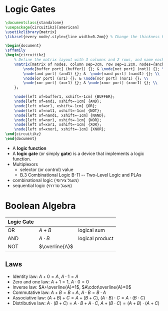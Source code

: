 # Logic Gates


```tex
\documentclass{standalone}
\usepackage{circuitikz}[american]
\usetikzlibrary{matrix}
\tikzset{every node/.style={line width=0.2mm}} % Change the thickness here

\begin{document}
\sffamily
\begin{circuitikz}
    % Define the matrix layout with 3 columns and 2 rows, and name each node
    \matrix[matrix of nodes, column sep=3cm, row sep=1.2cm, nodes={anchor=center}] (m) {
        \node[buffer port] (buffer1) {}; & \node[not port] (not1) {}; \\
        \node[and port] (and1) {}; &  \node[nand port] (nand1) {}; \\
        \node[or port] (or1) {}; & \node[nor port] (nor1) {}; \\
		\node[xor port] (xor1) {}; & \node[xnor port] (xnor1) {}; \\
    };

	\node[left of=buffer1, xshift=-1cm] {BUFFER};
    \node[left of=and1, xshift=-1cm] {AND};
    \node[left of=or1, xshift=-1cm] {OR};
    \node[left of=not1, xshift=-1cm] {NOT};
    \node[left of=nand1, xshift=-1cm] {NAND};
    \node[left of=nor1, xshift=-1cm] {NOR};
    \node[left of=xor1, xshift=-1cm] {XOR};
    \node[left of=xnor1, xshift=-1cm] {XNOR};
\end{circuitikz}
\end{document}
```




- A **logic function**
- A **logic gate** (or simply **gate**) is a device that implements a logic function.
- Multiplexors
	- selector (or control) value
	- B.3 Combinational Logic B-11  -- Two-Level Logic and PLAs
- combinational logic (מעגל צירופי)
- sequential logic (מעגל סדרתי)

# Boolean Algebra

| Logic Gate |                |                 |
| ---------- | -------------- | --------------- |
| OR         | $A+B$          | logical sum     |
| AND        | $A\cdot B$     | logical product |
| NOT        | $\overline{A}$ |                 |

## Laws

- Identity law: $A+0=A$, $A\cdot 1=A$
- Zero and one law: $A+1=1$, $A\cdot 0=0$
- Inverse law: $A+\overline{A}=1$, $A\cdot\overline{A}=0$
- Commutative law: $A+B=B+A$, $A\cdot B=B\cdot A$
- Associative law: $(A+B)+C=A+(B+C)$, $(A\cdot B)\cdot C=A\cdot(B\cdot C)$
- Distributive law: $A\cdot(B+C)=A\cdot B+A\cdot C$, $A+(B\cdot C)=(A+B)\cdot(A+C)$
